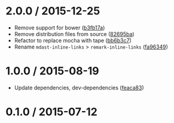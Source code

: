 <!--remark setext-->

<!--lint disable no-multiple-toplevel-headings-->

2.0.0 / 2015-12-25
==================

*   Remove support for bower ([b3fb17a](https://github.com/wooorm/remark-inline-links/commit/b3fb17a))
*   Remove distribution files from source ([82695ba](https://github.com/wooorm/remark-inline-links/commit/82695ba))
*   Refactor to replace mocha with tape ([bb6b3c7](https://github.com/wooorm/remark-inline-links/commit/bb6b3c7))
*   Rename `mdast-inline-links` > `remark-inline-links` ([fa96349](https://github.com/wooorm/remark-inline-links/commit/fa96349))

1.0.0 / 2015-08-19
==================

*   Update dependencies, dev-dependencies ([feaca83](https://github.com/wooorm/remark-inline-links/commit/feaca83))

0.1.0 / 2015-07-12
==================
